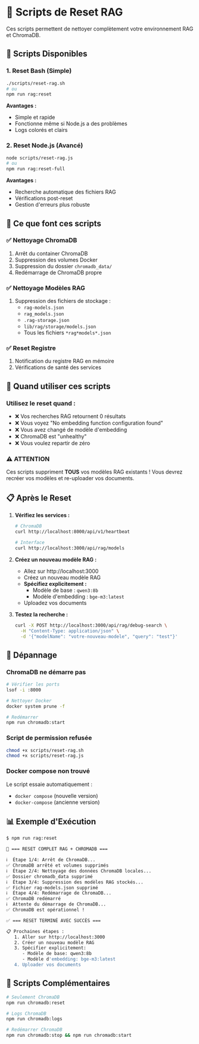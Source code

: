 # 🔄 Scripts de Reset RAG

Ces scripts permettent de nettoyer complètement votre environnement RAG et ChromaDB.

## 📝 Scripts Disponibles

### 1. Reset Bash (Simple)
```bash
./scripts/reset-rag.sh
# ou
npm run rag:reset
```

**Avantages :**
- Simple et rapide
- Fonctionne même si Node.js a des problèmes
- Logs colorés et clairs

### 2. Reset Node.js (Avancé)
```bash
node scripts/reset-rag.js
# ou  
npm run rag:reset-full
```

**Avantages :**
- Recherche automatique des fichiers RAG
- Vérifications post-reset
- Gestion d'erreurs plus robuste

## 🎯 Ce que font ces scripts

### ✅ Nettoyage ChromaDB
1. Arrêt du container ChromaDB
2. Suppression des volumes Docker
3. Suppression du dossier `chromadb_data/`
4. Redémarrage de ChromaDB propre

### ✅ Nettoyage Modèles RAG
1. Suppression des fichiers de stockage :
   - `rag-models.json`
   - `rag_models.json`
   - `.rag-storage.json`
   - `lib/rag/storage/models.json`
   - Tous les fichiers `*rag*models*.json`

### ✅ Reset Registre
1. Notification du registre RAG en mémoire
2. Vérifications de santé des services

## 🚨 Quand utiliser ces scripts

### Utilisez le reset quand :
- ❌ Vos recherches RAG retournent 0 résultats
- ❌ Vous voyez "No embedding function configuration found"
- ❌ Vous avez changé de modèle d'embedding 
- ❌ ChromaDB est "unhealthy"
- ❌ Vous voulez repartir de zéro

### ⚠️ ATTENTION
Ces scripts suppriment **TOUS** vos modèles RAG existants !
Vous devrez recréer vos modèles et re-uploader vos documents.

## 📋 Après le Reset

1. **Vérifiez les services :**
   ```bash
   # ChromaDB
   curl http://localhost:8000/api/v1/heartbeat
   
   # Interface
   curl http://localhost:3000/api/rag/models
   ```

2. **Créez un nouveau modèle RAG :**
   - Allez sur http://localhost:3000
   - Créez un nouveau modèle RAG
   - **Spécifiez explicitement :**
     - Modèle de base : `qwen3:8b`
     - Modèle d'embedding : `bge-m3:latest`
   - Uploadez vos documents

3. **Testez la recherche :**
   ```bash
   curl -X POST http://localhost:3000/api/rag/debug-search \
     -H "Content-Type: application/json" \
     -d '{"modelName": "votre-nouveau-modele", "query": "test"}'
   ```

## 🔧 Dépannage

### ChromaDB ne démarre pas
```bash
# Vérifier les ports
lsof -i :8000

# Nettoyer Docker
docker system prune -f

# Redémarrer
npm run chromadb:start
```

### Script de permission refusée
```bash
chmod +x scripts/reset-rag.sh
chmod +x scripts/reset-rag.js
```

### Docker compose non trouvé
Le script essaie automatiquement :
- `docker compose` (nouvelle version)
- `docker-compose` (ancienne version)

## 📊 Exemple d'Exécution

```bash
$ npm run rag:reset

🔄 === RESET COMPLET RAG + CHROMADB ===

ℹ️  Étape 1/4: Arrêt de ChromaDB...
✅ ChromaDB arrêté et volumes supprimés
ℹ️  Étape 2/4: Nettoyage des données ChromaDB locales...
✅ Dossier chromadb_data supprimé
ℹ️  Étape 3/4: Suppression des modèles RAG stockés...
✅ Fichier rag-models.json supprimé
ℹ️  Étape 4/4: Redémarrage de ChromaDB...
✅ ChromaDB redémarré
ℹ️  Attente du démarrage de ChromaDB...
✅ ChromaDB est opérationnel !

✅ === RESET TERMINÉ AVEC SUCCÈS ===

📋 Prochaines étapes :
   1. Aller sur http://localhost:3000
   2. Créer un nouveau modèle RAG
   3. Spécifier explicitement:
      - Modèle de base: qwen3:8b
      - Modèle d'embedding: bge-m3:latest
   4. Uploader vos documents
```

## 🎯 Scripts Complémentaires

```bash
# Seulement ChromaDB
npm run chromadb:reset

# Logs ChromaDB
npm run chromadb:logs

# Redémarrer ChromaDB
npm run chromadb:stop && npm run chromadb:start
```